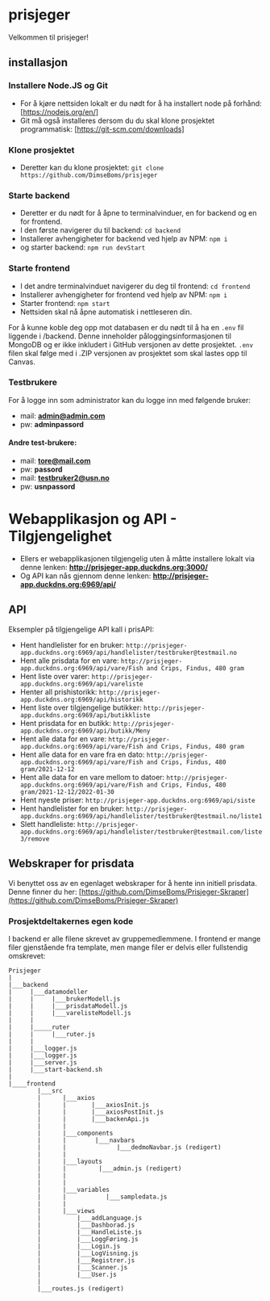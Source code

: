 # prisjeger
Velkommen til prisjeger!
 
## installasjon
### Installere Node.JS og Git
- For å kjøre nettsiden lokalt er du nødt for å ha installert node på forhånd: [https://nodejs.org/en/]
- Git må også installeres dersom du du skal klone prosjektet programmatisk: [https://git-scm.com/downloads]
### Klone prosjektet
- Deretter kan du klone prosjektet: `git clone https://github.com/DimseBoms/prisjeger`
### Starte backend
- Deretter er du nødt for å åpne to terminalvinduer, en for backend og en for frontend.
- I den første navigerer du til backend: `cd backend`
- Installerer avhengigheter for backend ved hjelp av NPM: `npm i`
- og starter backend: `npm run devStart`
### Starte frontend
- I det andre terminalvinduet navigerer du deg til frontend: `cd frontend`
- Installerer avhengigheter for frontend ved hjelp av NPM: `npm i`
- Starter frontend: `npm start`
- Nettsiden skal nå åpne automatisk i nettleseren din.

For å kunne koble deg opp mot databasen er du nødt til å ha en `.env` fil liggende i /backend. Denne inneholder påloggingsinformasjonen til MongoDB og er ikke inkludert i GitHub versjonen av dette prosjektet. `.env` filen skal følge med i .ZIP versjonen av prosjektet som skal lastes opp til Canvas.

### Testbrukere
For å logge inn som administrator kan du logge inn med følgende bruker:
- mail: **admin@admin.com**  
- pw: **adminpassord**
#### Andre test-brukere:
- mail: **tore@mail.com** 
- pw: **passord**
- mail: **testbruker2@usn.no** 
- pw: **usnpassord**

# Webapplikasjon og API - Tilgjengelighet
- Ellers er webapplikasjonen tilgjengelig uten å måtte installere lokalt via denne lenken:
**http://prisjeger-app.duckdns.org:3000/**
- Og API kan nås gjennom denne lenken:
**http://prisjeger-app.duckdns.org:6969/api/**

## API
Eksempler på tilgjengelige API kall i prisAPI:
- Hent handlelister for en bruker:
`http://prisjeger-app.duckdns.org:6969/api/handlelister/testbruker@testmail.no`
- Hent alle prisdata for en vare:
`http://prisjeger-app.duckdns.org:6969/api/vare/Fish and Crips, Findus, 480 gram`
- Hent liste over varer:
`http://prisjeger-app.duckdns.org:6969/api/vareliste`
- Henter all prishistorikk:
`http://prisjeger-app.duckdns.org:6969/api/historikk`
- Hent liste over tilgjengelige butikker:
`http://prisjeger-app.duckdns.org:6969/api/butikkliste`
- Hent prisdata for en butikk:
`http://prisjeger-app.duckdns.org:6969/api/butikk/Meny`
- Hent alle data for en vare:
`http://prisjeger-app.duckdns.org:6969/api/vare/Fish and Crips, Findus, 480 gram`
- Hent alle data for en vare fra en dato:
`http://prisjeger-app.duckdns.org:6969/api/vare/Fish and Crips, Findus, 480 gram/2021-12-12`
- Hent alle data for en vare mellom to datoer:
`http://prisjeger-app.duckdns.org:6969/api/vare/Fish and Crips, Findus, 480 gram/2021-12-12/2022-01-30`
- Hent nyeste priser:
`http://prisjeger-app.duckdns.org:6969/api/siste`
- Hent handlelister for en bruker:
`http://prisjeger-app.duckdns.org:6969/api/handlelister/testbruker@testmail.no/liste1`
- Slett handleliste:
`http://prisjeger-app.duckdns.org:6969/api/handlelister/testbruker@testmail.com/liste3/remove`

## Webskraper for prisdata
Vi benyttet oss av en egenlaget webskraper for å hente inn initiell prisdata. Denne finner du her:
[https://github.com/DimseBoms/Prisjeger-Skraper](https://github.com/DimseBoms/Prisjeger-Skraper)
### Prosjektdeltakernes egen kode
I backend er alle filene skrevet av gruppemedlemmene. I frontend er mange filer gjenstående fra template, men mange filer er delvis eller fullstendig omskrevet:
```
Prisjeger
|
|___backend
|	  |___datamodeller
|	  |		|___brukerModell.js
|	  |		|___prisdataModell.js
|	  |		|___varelisteModell.js
|	  |
|	  |_____ruter
|	  |	    |___ruter.js
|	  |
|	  |___logger.js
|	  |___logger.js
|	  |___server.js
|	  |___start-backend.sh
|
|____frontend
	    |___src
	    |	   |___axios
	    |	   |	   |___axiosInit.js
	    |	   |	   |___axiosPostInit.js
	    |	   |	   |___backenApi.js
	    |	   |
	    |	   |___components
	    |	   |		|___navbars
	    |	   |			  |___dedmoNavbar.js (redigert)
	    |	   |						    
	    |	   |___layouts
	    |	   |	     |___admin.js (redigert)
	    |	   |
	    |	   |
 	    |	   |___variables
	    |	   |           |___sampledata.js
	    |	   |
	    |	   |___views
	    |		   |___addLanguage.js
	    |		   |___Dashborad.js
	    |		   |___HandleListe.js
	    |		   |___LoggFøring.js
	    |		   |___Login.js
	    |		   |___LogVisning.js
	    |		   |___Registrer.js
	    |		   |___Scanner.js
	    |		   |___User.js
	    |
	    |___routes.js (redigert)
```
 

